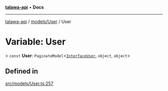 [**talawa-api**](../../../README.md) • **Docs**

***

[talawa-api](../../../modules.md) / [models/User](../README.md) / User

# Variable: User

\> `const` **User**: `PaginateModel`\<[`InterfaceUser`](../interfaces/InterfaceUser.md), `object`, `object`\>

## Defined in

[src/models/User.ts:257](https://github.com/PalisadoesFoundation/talawa-api/blob/fb5076f344cd74d4e51c692cbc70fc337bf1ac39/src/models/User.ts#L257)
